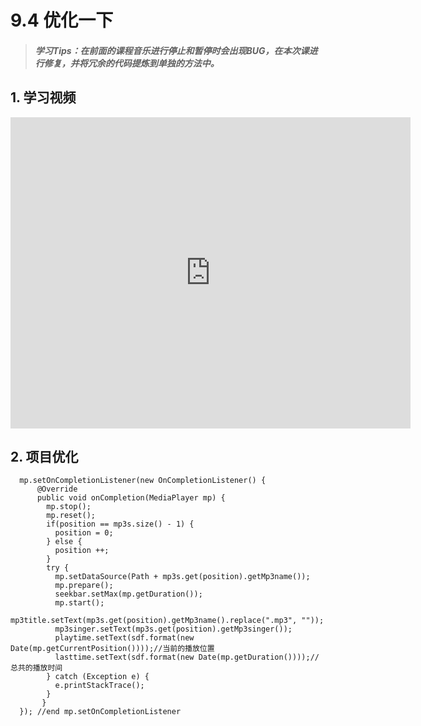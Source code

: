 # 9.4 优化一下

>##### 学习Tips：在前面的课程音乐进行停止和暂停时会出现BUG，在本次课进行修复，并将冗余的代码提炼到单独的方法中。

## 1. 学习视频

<iframe frameborder="0" width="640" height="498" src="https://v.qq.com/iframe/player.html?vid=z0180bhmznp&tiny=0&auto=0" allowfullscreen></iframe>

## 2. 项目优化

```
  mp.setOnCompletionListener(new OnCompletionListener() {				
      @Override
      public void onCompletion(MediaPlayer mp) {
        mp.stop();
        mp.reset();
        if(position == mp3s.size() - 1) {
          position = 0;
        } else {
          position ++;
        }
        try {
          mp.setDataSource(Path + mp3s.get(position).getMp3name());
          mp.prepare();
          seekbar.setMax(mp.getDuration()); 
          mp.start();
          mp3title.setText(mp3s.get(position).getMp3name().replace(".mp3", ""));
          mp3singer.setText(mp3s.get(position).getMp3singer());			
          playtime.setText(sdf.format(new Date(mp.getCurrentPosition())));//当前的播放位置
          lasttime.setText(sdf.format(new Date(mp.getDuration())));//总共的播放时间
        } catch (Exception e) {
          e.printStackTrace();
        }
       }
  }); //end mp.setOnCompletionListener
```